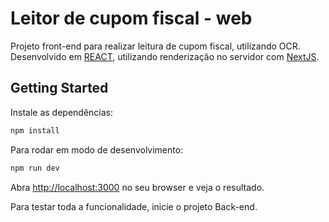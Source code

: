 # Leitor de cupom fiscal - web

Projeto front-end para realizar leitura de cupom fiscal, utilizando OCR. Desenvolvido em [REACT](https://reactjs.org/), utilizando renderização no servidor com [NextJS](https://nextjs.org/).
## Getting Started

Instale as dependências:

```bash
npm install
```

Para rodar em modo de desenvolvimento:

```bash
npm run dev
```

Abra [http://localhost:3000](http://localhost:3000) no seu browser e veja o resultado.

Para testar toda a funcionalidade, inicie o projeto Back-end. 